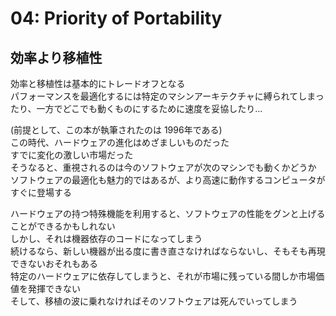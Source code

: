 # 04: Priority of Portability

## 効率より移植性

効率と移植性は基本的にトレードオフとなる  
パフォーマンスを最適化するには特定のマシンアーキテクチャに縛られてしまったり、一方でどこでも動くものにするために速度を妥協したり...

(前提として、この本が執筆されたのは 1996年である)  
この時代、ハードウェアの進化はめざましいものだった  
すでに変化の激しい市場だった  
そうなると、重視されるのは今のソフトウェアが次のマシンでも動くかどうか  
ソフトウェアの最適化も魅力的ではあるが、より高速に動作するコンピュータがすぐに登場する

ハードウェアの持つ特殊機能を利用すると、ソフトウェアの性能をグンと上げることができるかもしれない  
しかし、それは機器依存のコードになってしまう  
続けるなら、新しい機器が出る度に書き直さなければならないし、そもそも再現できないおそれもある  
特定のハードウェアに依存してしまうと、それが市場に残っている間しか市場価値を発揮できない  
そして、移植の波に乗れなければそのソフトウェアは死んでいってしまう
